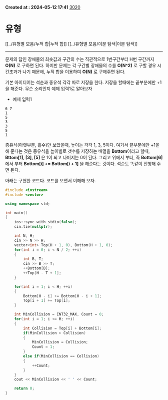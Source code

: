 **Created at : 2024-05-12 17:41**
[3020](https://www.acmicpc.net/problem/3020)
# 유형
[[../유형별 모음/누적 합|누적 합]]
[[../유형별 모음/이분 탐색|이분 탐색]]
***
문제의 답인 장애물의 최솟값과 구간의 수는 직관적으로 1번구간부터 H번 구간까지 **O(N)** 로 구하면 된다. 하지만 문제는 각 구간별 장애물의 수를 **O(N^2)** 로 구할 경우 시간초과가 나기 때문에, 누적 합을 이용하여 **O(N)** 로 구해주면 된다.

기본 아이디어는 석순과 종유석 각각 따로 저장을 한다. 저장을 할때에는 끝부분에만 +1을 해준다. 무슨 소리인지 예제 입력1로 알아보자
- 예제 입력1
```
6 7
1
5
3
3
5
1
```

종유석(아랫부분, 홀수)만 보았을때, 높이는 각각 1, 3, 5이다. 여기서 끝부분에만 +1을 해 준다는 것은 종유석을 높이별로 갯수를 저장하는 배열을 **Bottom**이라고 할때, **Bttom\[1], \[3], \[5]** 은 1이 되고 나머지는 0이 된다. 그리고 위에서 부터, 즉 **Bottom\[6]** 에서 부터 **Bottom\[i] += Bottom\[i + 1]** 을 해준다는 것이다.
석순도 똑같이 진행해 주면 된다.

아래는 구현한 코드다. 코드를 보면서 이해해 보자.
```cpp
#include <iostream>
#include <vector>

using namespace std;

int main()
{
    ios::sync_with_stdio(false);
    cin.tie(nullptr);

    int N, H;
    cin >> N >> H;
    vector<int> Top(H + 1, 0), Bottom(H + 1, 0);
    for(int i = 0; i < N / 2; ++i)
    {
        int B, T;
        cin >> B >> T;
        ++Bottom[B];
        ++Top[H - T + 1];
    }

    for(int i = 1; i < H; ++i)
    {
        Bottom[H - i] += Bottom[H - i + 1];
        Top[i + 1] += Top[i];
    }

    int MinCollision = INT32_MAX, Count = 0;
    for(int i = 1; i <= H; ++i)
    {
        int Collision = Top[i] + Bottom[i];
        if(MinCollision > Collision)
        {
            MinCollision = Collision;
            Count = 1;
        }
        else if(MinCollision == Collision)
        {
            ++Count;
        }
    }
    cout << MinCollision << ' ' << Count;

    return 0;
}
```
